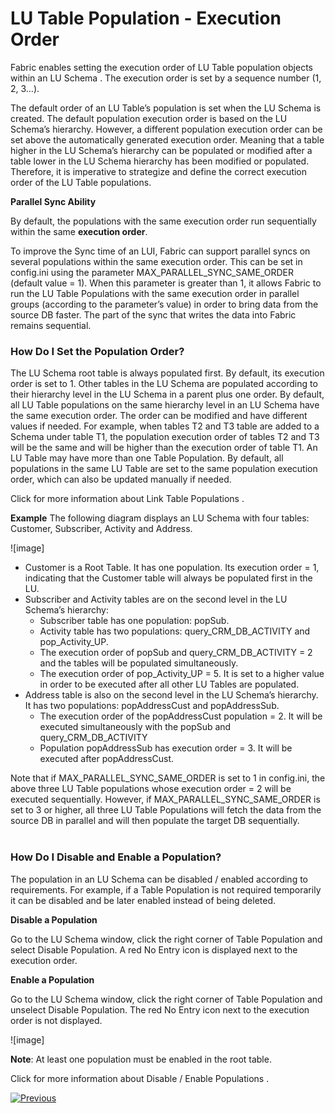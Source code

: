 # LU Table Population - Execution Order

Fabric enables setting the execution order of LU Table  population objects within an LU Schema .  The execution order is set by a sequence number (1, 2, 3…).

The default order of an LU Table’s population is set when the LU Schema is created. The default population execution order is based on the LU Schema’s hierarchy. However, a different population execution order can be set above the automatically generated execution order. Meaning that a table higher in the LU Schema’s hierarchy can be populated or modified after a table lower in the LU Schema hierarchy has been modified or populated. Therefore, it is imperative to strategize and define the correct execution order of the LU Table populations.

**Parallel Sync Ability**

By default, the populations with the same execution order run sequentially within the same **execution order**.

To improve the Sync time of an LUI, Fabric can support parallel syncs on several populations within the same execution order. This can be set in config.ini using the parameter MAX_PARALLEL_SYNC_SAME_ORDER (default value = 1). When this parameter is greater than 1, it allows Fabric to run the LU Table Populations with the same execution order in parallel groups (according to the parameter’s value) in order to bring data from the source DB faster. The part of the sync that writes the data into Fabric remains sequential.

### How Do I Set the Population Order?

The LU Schema root table is always populated first. By default, its execution order is set to 1. Other tables in the LU Schema are populated according to their hierarchy level in the LU Schema in a parent plus one order.
By default, all LU Table populations on the same hierarchy level in an LU Schema have the same execution order. The order can be modified and have different values if needed. For example, when tables T2 and T3 table are added to a Schema under table T1, the population execution order of tables T2 and T3 will be the same and will be higher than the execution order of table T1.
An LU Table may have more than one Table Population. By default, all populations in the same LU Table are set to the same population execution order, which can also be updated manually if needed. 

Click for more information about Link Table Populations .

**Example**
The following diagram displays an LU Schema with four tables: Customer, Subscriber, Activity and Address.


![image]

*	Customer is a Root Table. It has one population. Its execution order = 1, indicating that the Customer table will always be populated first in the LU.
*	Subscriber and Activity tables are on the second level in the LU Schema’s hierarchy: 
    *	Subscriber table has one population: popSub. 
    *	Activity table has two populations: query_CRM_DB_ACTIVITY and pop_Activity_UP. 
    *	The execution order of popSub and query_CRM_DB_ACTIVITY = 2 and the tables will be populated simultaneously.
    *	The execution order of pop_Activity_UP = 5. It is set to a higher value in order to be executed after all other LU Tables are populated.
*	Address table is also on the second level in the LU Schema’s hierarchy. It has two populations: popAddressCust and popAddressSub. 
    *	The execution order of the popAddressCust population = 2. It will be executed simultaneously with the popSub and query_CRM_DB_ACTIVITY
    *	Population popAddressSub has execution order = 3. It will be executed after popAddressCust.

Note that if MAX_PARALLEL_SYNC_SAME_ORDER is set to 1 in config.ini, the above three LU Table populations whose execution order = 2 will be executed sequentially. However, if MAX_PARALLEL_SYNC_SAME_ORDER is set to 3 or higher, all three LU Table Populations will fetch the data from the source DB in parallel and will then populate the target DB sequentially.  
 
### How Do I Disable and Enable a Population? 
The population in an LU Schema can be disabled / enabled according to requirements. For example, if a Table Population is not required temporarily it can be disabled and be later enabled instead of being deleted. 

**Disable a Population**

Go to the LU Schema window,  click the right corner of Table Population and select Disable Population. A red No Entry icon is displayed next to the execution order.

**Enable a Population**

Go to the LU Schema window,  click the right corner of Table Population and unselect Disable Population. The red No Entry icon next to the execution order is not displayed.

![image]

**Note**: At least one population must be enabled in the root table.

Click for more information about Disable / Enable Populations .

[![Previous](https://github.com/k2view-academy/K2View-Academy/blob/master/articles/images/Previous.png)](https://github.com/k2view-academy/K2View-Academy/blob/master/articles/07_table_population/12_table_population_diagram_outline.md)
